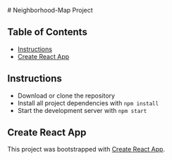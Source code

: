 ﻿﻿# Neighborhood-Map Project

## Table of Contents
  - [Instructions](#Instructions)
  - [Create React App](#Create-React-App)

## Instructions
- Download or clone the repository
- Install all project dependencies with `npm install`
- Start the development server with `npm start`

## Create React App
This project was bootstrapped with [Create React App](https://github.com/facebookincubator/create-react-app).
